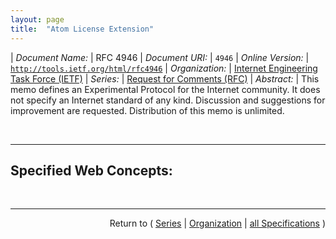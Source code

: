 ```yaml
---
layout: page
title:  "Atom License Extension"
---
```


| *Document Name:* | RFC 4946
| *Document URI:* | `4946`
| *Online Version:* | [`http://tools.ietf.org/html/rfc4946`](http://tools.ietf.org/html/rfc4946)
| *Organization:* | [Internet Engineering Task Force (IETF)](..  "List of specification series by this organization")
| *Series:* | [Request for Comments (RFC)](.  "List of specifications in this series")
| *Abstract:* | This memo defines an Experimental Protocol for the Internet community. It does not specify an Internet standard of any kind. Discussion and suggestions for improvement are requested. Distribution of this memo is unlimited.

<br/>
<hr/>

## Specified Web Concepts:



<br/>
<hr/>

<p style="text-align: right">Return to ( <a href="./">Series</a> | <a href="../">Organization</a> | <a href="../../">all Specifications</a> )</p>